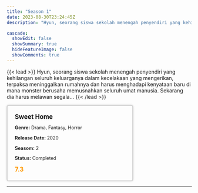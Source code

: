 ```yaml
---
title: "Season 1"
date: 2023-08-30T23:24:45Z
description: "Hyun, seorang siswa sekolah menengah penyendiri yang kehilangan seluruh keluarganya dalam kecelakaan yang mengerikan, terpaksa meninggalkan rumahnya dan harus menghadapi kenyataan baru di mana monster berusaha memusnahkan seluruh umat manusia. Sekarang dia harus melawan segala..."

cascade:
  showEdit: false
  showSummary: true
  hideFeatureImage: false
  showComments: true
---
```


{{< lead >}}
Hyun, seorang siswa sekolah menengah penyendiri yang kehilangan seluruh keluarganya dalam kecelakaan yang mengerikan, terpaksa meninggalkan rumahnya dan harus menghadapi kenyataan baru di mana monster berusaha memusnahkan seluruh umat manusia. Sekarang dia harus melawan segala...
{{< /lead >}}

<style>

/* CSS for the movie information box */
        .movie-box {
            width: 300px;
            padding: 20px;
            border: 2px solid #ccc; /* Border added */
            border-radius: 5px;
            box-shadow: 0 0 5px rgba(0, 0, 0, 0.2);
        }

        /* CSS for movie title */
        .movie-title {
            font-size: 1.2em;
            font-weight: bold;
            margin-bottom: 10px;
        }

        /* CSS for movie details */
        .movie-details {
            font-size: 0.9em;
            margin-bottom: 10px;
        }

        /* CSS for movie rating */
        .movie-rating {
            font-size: 1.2em;
            font-weight: bold;
            color: #ff9900; /* IMDb's rating color */
        }
</style>

 <div class="movie-box">
        <div class="movie-title">Sweet Home</div>
        <div class="movie-details">
            <p><strong>Genre:</strong> Drama, Fantasy, Horror</p>
            <p><strong>Release Date:</strong> 2020</p>
            <p><strong>Seasom:</strong> 2</p>
            <p><strong>Status:</strong> Completed</p>
        </div>
        <div class="movie-rating">7.3</div>
    </div>

---
